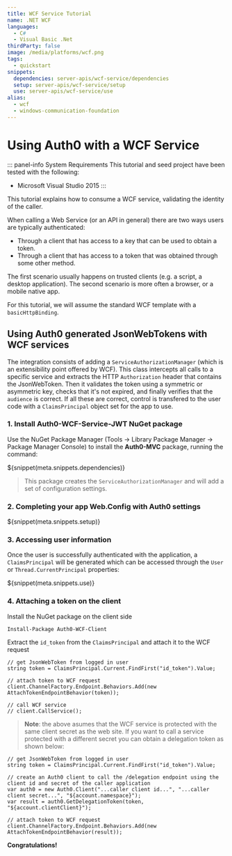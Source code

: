 ```yaml
---
title: WCF Service Tutorial
name: .NET WCF
languages:
  - C#
  - Visual Basic .Net
thirdParty: false
image: /media/platforms/wcf.png
tags:
  - quickstart
snippets:
  dependencies: server-apis/wcf-service/dependencies
  setup: server-apis/wcf-service/setup
  use: server-apis/wcf-service/use
alias:
  - wcf
  - windows-communication-foundation
---
```


# Using Auth0 with a WCF Service

::: panel-info System Requirements
This tutorial and seed project have been tested with the following:
* Microsoft Visual Studio 2015
:::

This tutorial explains how to consume a WCF service, validating the identity of the caller.

When calling a Web Service (or an API in general) there are two ways users are typically authenticated:

* Through a client that has access to a key that can be used to obtain a token.
* Through a client that has access to a token that was obtained through some other method.

The first scenario usually happens on trusted clients (e.g. a script, a desktop application). The second scenario is more often a browser, or a mobile native app.

For this tutorial, we will assume the standard WCF template with a `basicHttpBinding`.

## Using Auth0 generated JsonWebTokens with WCF services

The integration consists of adding a `ServiceAuthorizationManager` (which is an extensibility point offered by WCF). This class intercepts all calls to a specific service and extracts the HTTP `Authorization` header that contains the JsonWebToken. Then it validates the token using a symmetric or asymmetric key, checks that it's not expired, and finally verifies that the `audience` is correct. If all these are correct, control is transfered to the user code with a `ClaimsPrincipal` object set for the app to use.

### 1. Install Auth0-WCF-Service-JWT NuGet package

Use the NuGet Package Manager (Tools -> Library Package Manager -> Package Manager Console) to install the **Auth0-MVC** package, running the command:

${snippet(meta.snippets.dependencies)}

> This package creates the `ServiceAuthorizationManager` and will add a set of configuration settings.

### 2. Completing your app Web.Config with Auth0 settings

${snippet(meta.snippets.setup)}

### 3. Accessing user information

Once the user is successfully authenticated with the application, a `ClaimsPrincipal` will be generated which can be accessed through the `User` or `Thread.CurrentPrincipal` properties:

${snippet(meta.snippets.use)}

### 4. Attaching a token on the client

Install the NuGet package on the client side

    Install-Package Auth0-WCF-Client

Extract the `id_token` from the `ClaimsPrincipal` and attach it to the WCF request

    // get JsonWebToken from logged in user
    string token = ClaimsPrincipal.Current.FindFirst("id_token").Value;

    // attach token to WCF request
    client.ChannelFactory.Endpoint.Behaviors.Add(new AttachTokenEndpointBehavior(token));

    // call WCF service
    // client.CallService();

> **Note**: the above asumes that the WCF service is protected with the same client secret as the web site. If you want to call a service protected with a different secret you can obtain a delegation token as shown below:

    // get JsonWebToken from logged in user
    string token = ClaimsPrincipal.Current.FindFirst("id_token").Value;

    // create an Auth0 client to call the /delegation endpoint using the client id and secret of the caller application
    var auth0 = new Auth0.Client("...caller client id...", "...caller client secret...", "${account.namespace}");
    var result = auth0.GetDelegationToken(token, "${account.clientClient}");

    // attach token to WCF request
    client.ChannelFactory.Endpoint.Behaviors.Add(new AttachTokenEndpointBehavior(result));

**Congratulations!**
